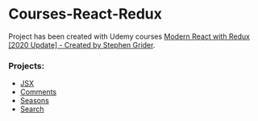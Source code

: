 # Courses-React-Redux
Project has been created with Udemy courses [Modern React with Redux [2020 Update] - Created by Stephen Grider](https://www.udemy.com/course/react-redux/).

### Projects:
- [JSX](./1-jsx)
- [Comments](./2-comments)
- [Seasons](./3-seasons)
- [Search](./4-search)
